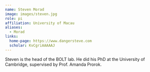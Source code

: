```yaml
---
name: Steven Morad
image: images/steven.jpg
role: pi
affiliation: University of Macau
aliases:
  - Morad
links:
  home-page: https://www.dangersteve.com
  scholar: KvCgriAAAAAJ
---
```


Steven is the head of the BOLT lab. He did his PhD at the University of Cambridge, supervised by Prof. Amanda Prorok.